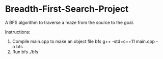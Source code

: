 # Breadth-First-Search-Project
A BFS algorithm to traverse a maze from the source to the goal.

Instructions:
1. Compile main.cpp to make an object file bfs
g++ -std=c++11 main.cpp -o bfs
2. Run bfs
./bfs
